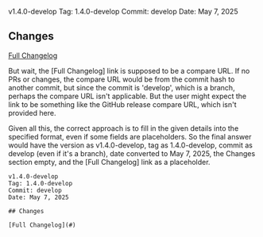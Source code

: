 v1.4.0-develop
Tag: 1.4.0-develop
Commit: develop
Date: May 7, 2025

## Changes

[Full Changelog](link_here)

But wait, the [Full Changelog] link is supposed to be a compare URL. If no PRs or changes, the compare URL would be from the commit hash to another commit, but since the commit is 'develop', which is a branch, perhaps the compare URL isn't applicable. But the user might expect the link to be something like the GitHub release compare URL, which isn't provided here.

Given all this, the correct approach is to fill in the given details into the specified format, even if some fields are placeholders. So the final answer would have the version as v1.4.0-develop, tag as 1.4.0-develop, commit as develop (even if it's a branch), date converted to May 7, 2025, the Changes section empty, and the [Full Changelog] link as a placeholder.
</think>

```text
v1.4.0-develop
Tag: 1.4.0-develop
Commit: develop
Date: May 7, 2025

## Changes

[Full Changelog](#)
```